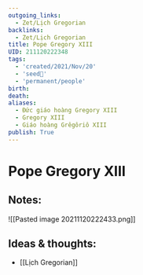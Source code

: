 ```yaml
---
outgoing_links:
  - Zet/Lịch Gregorian
backlinks:
  - Zet/Lịch Gregorian
title: Pope Gregory XIII
UID: 211120222348
tags:
  - 'created/2021/Nov/20'
  - 'seed🥜'
  - 'permanent/people'
birth:
death:
aliases:
  - Đức giáo hoàng Gregory XIII
  - Gregory XIII
  - Giáo hoàng Grêgôriô XIII
publish: True
---
```

# Pope Gregory XIII

## Notes:
![[Pasted image 20211120222433.png]]

## Ideas & thoughts:
- [[Lịch Gregorian]]